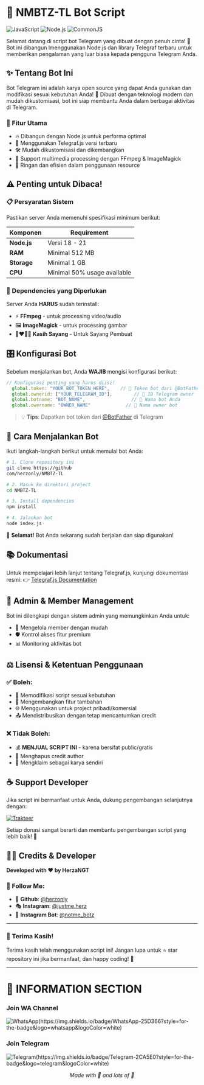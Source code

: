 # 🤖 NMBTZ-TL Bot Script

![JavaScript](https://img.shields.io/badge/JavaScript-F7DF1E?style=for-the-badge&logo=javascript&logoColor=black)
![Node.js](https://img.shields.io/badge/Node.js-43853D?style=for-the-badge&logo=node.js&logoColor=white)
![CommonJS](https://img.shields.io/badge/CommonJS-339933?style=for-the-badge&logo=node.js&logoColor=white)

Selamat datang di script bot Telegram yang dibuat dengan penuh cinta! 💝 Bot ini dibangun lmenggunakan Node.js dan library Telegraf terbaru untuk memberikan pengalaman yang luar biasa kepada pengguna Telegram Anda.

## ✨ Tentang Bot Ini

Bot Telegram ini adalah karya open source yang dapat Anda gunakan dan modifikasi sesuai kebutuhan Anda! 🎨 Dibuat dengan teknologi modern dan mudah dikustomisasi, bot ini siap membantu Anda dalam berbagai aktivitas di Telegram.

### 🚀 Fitur Utama
- 🔥 Dibangun dengan Node.js untuk performa optimal
- 📱 Menggunakan Telegraf.js versi terbaru
- 🛠️ Mudah dikustomisasi dan dikembangkan
- 🎯 Support multimedia processing dengan FFmpeg & ImageMagick
- 💾 Ringan dan efisien dalam penggunaan resource

## ⚠️ Penting untuk Dibaca!

### 📋 Persyaratan Sistem
Pastikan server Anda memenuhi spesifikasi minimum berikut:

| Komponen | Requirement |
|----------|-------------|
| **Node.js** | Versi 18 - 21 |
| **RAM** | Minimal 512 MB |
| **Storage** | Minimal 1 GB |
| **CPU** | Minimal 50% usage available |

### 🔧 Dependencies yang Diperlukan
Server Anda **HARUS** sudah terinstall:
- ⚡ **FFmpeg** - untuk processing video/audio
- 🖼️ **ImageMagick** - untuk processing gambar
- 👨‍❤️‍💋‍👨 **Kasih Sayang** - Untuk Sayang Pembuat

## 🎛️ Konfigurasi Bot

Sebelum menjalankan bot, Anda **WAJIB** mengisi konfigurasi berikut:

```javascript
// Konfigurasi penting yang harus diisi!
  global.token: "YOUR_BOT_TOKEN_HERE",    // 🔑 Token bot dari @BotFather
  global.ownerid: ["YOUR_TELEGRAM_ID"],        // 👤 ID Telegram owner
  global.botname: "BOT_NAME",                 // 🤖 Nama bot Anda
  global.owername: "OWNER_NAME"             // 👑 Nama owner bot
```

> 💡 **Tips**: Dapatkan bot token dari [@BotFather](https://t.me/BotFather) di Telegram

## 🚀 Cara Menjalankan Bot

Ikuti langkah-langkah berikut untuk memulai bot Anda:

```bash
# 1. Clone repository ini
git clone https://github
com/herzonly/NMBTZ-TL

# 2. Masuk ke direktori project
cd NMBTZ-TL

# 3. Install dependencies
npm install

# 4. Jalankan bot
node index.js
```

🎉 **Selamat!** Bot Anda sekarang sudah berjalan dan siap digunakan!

## 📚 Dokumentasi

Untuk mempelajari lebih lanjut tentang Telegraf.js, kunjungi dokumentasi resmi:
👉 [Telegraf.js Documentation](https://telegraf.js.org/)

## 🤝 Admin & Member Management

Bot ini dilengkapi dengan sistem admin yang memungkinkan Anda untuk:
- 👑 Mengelola member dengan mudah
- 🛡️ Kontrol akses fitur premium
- 📊 Monitoring aktivitas bot

## ⚖️ Lisensi & Ketentuan Penggunaan

### ✅ Boleh:
- 🔧 Memodifikasi script sesuai kebutuhan
- 🎨 Mengembangkan fitur tambahan
- 🌐 Menggunakan untuk project pribadi/komersial
- 📤 Mendistribusikan dengan tetap mencantumkan credit

### ❌ Tidak Boleh:
- 💰 **MENJUAL SCRIPT INI** - karena bersifat public/gratis
- 🚫 Menghapus credit author
- 📝 Mengklaim sebagai karya sendiri

## ☕ Support Developer

Jika script ini bermanfaat untuk Anda, dukung pengembangan selanjutnya dengan:

[![Trakteer](https://img.shields.io/badge/Trakteer-FF6B6B?style=for-the-badge&logo=ko-fi&logoColor=white)](https://trakteer.id/herzja)

Setiap donasi sangat berarti dan membantu pengembangan script yang lebih baik! 🙏

## 👨‍💻 Credits & Developer

**Developed with ❤️ by HerzaNGT**

### 📱 Follow Me:
- 📸 **Github**: [@herzonly](https://github.com/herzonly)
- 🎭 **Instagram**: [@justme.herz](https://instagram.com/justme.herz)
- 🤖 **Instagram Bot**: [@notme_botz](https://instagram.com/notme_botz)

---

### 🌟 Terima Kasih!
Terima kasih telah menggunakan script ini! Jangan lupa untuk ⭐ star repository ini jika bermanfaat, dan happy coding! 🚀

---

# 📣 INFORMATION SECTION
### Join WA Channel
![WhatsApp(https://img.shields.io/badge/WhatsApp-25D366?style=for-the-badge&logo=whatsapp&logoColor=white)](https://whatsapp.com/channel/0029VaGVOvq1iUxY6WgHLv2R)
### Join Telegram 
![Telegram(https://img.shields.io/badge/Telegram-2CA5E0?style=for-the-badge&logo=telegram&logoColor=white)](https://t.me/nmbtz_md)

<div align="center">
  <i>Made with 📱 and lots of 🍵</i>
</div>
